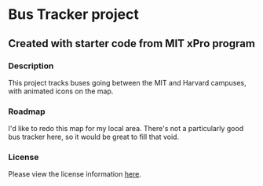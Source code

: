 # Bus Tracker project
## Created with starter code from MIT xPro program
### Description
  This project tracks buses going between the MIT and Harvard campuses, with animated icons on the map.
  
### Roadmap
 I'd like to redo this map for my local area. There's not a particularly good bus tracker here, so it would be great to fill that void.
  
### License
Please view the license information <a href="https://github.com/sboschetti/Eye-Movement/blob/main/LICENSE" target="_blank">here</a>.
